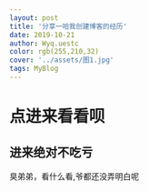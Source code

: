 ```yaml
---
layout: post
title: '分享一哈我创建博客的经历'
date: 2019-10-21
author: Wyq.uestc
color: rgb(255,210,32)
cover: '../assets/图1.jpg'
tags: MyBlog
---
```



# 点进来看看呗  
                
          
## 进来绝对不吃亏
                                               
                  
                                
                                

            
              
                
                  
                    
                      
                        
                          
                           
臭弟弟，看什么看,爷都还没弄明白呢
